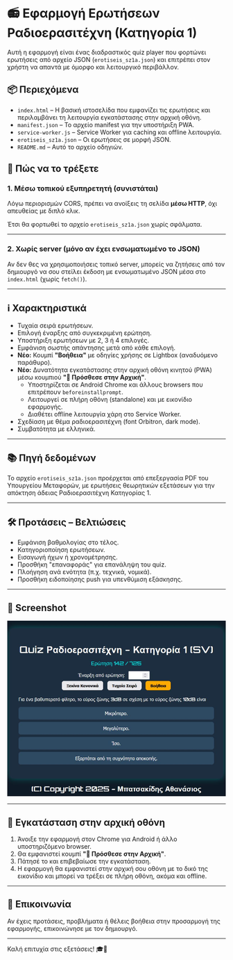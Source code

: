 # 📻 Εφαρμογή Ερωτήσεων Ραδιοερασιτέχνη (Κατηγορία 1)

Αυτή η εφαρμογή είναι ένας διαδραστικός quiz player που φορτώνει ερωτήσεις από αρχείο JSON (`erotiseis_sz1a.json`) και επιτρέπει στον χρήστη να απαντά με όμορφο και λειτουργικό περιβάλλον.

## 📦 Περιεχόμενα

- `index.html` – Η βασική ιστοσελίδα που εμφανίζει τις ερωτήσεις και περιλαμβάνει τη λειτουργία εγκατάστασης στην αρχική οθόνη.
- `manifest.json` – Το αρχείο manifest για την υποστήριξη PWA.
- `service-worker.js` – Service Worker για caching και offline λειτουργία.
- `erotiseis_sz1a.json` – Οι ερωτήσεις σε μορφή JSON.
- `README.md` – Αυτό το αρχείο οδηγιών.

## 🚀 Πώς να το τρέξετε

### 1. Μέσω τοπικού εξυπηρετητή (συνιστάται)

Λόγω περιορισμών CORS, πρέπει να ανοίξεις τη σελίδα **μέσω HTTP**, όχι απευθείας με διπλό κλικ.

Έτσι θα φορτωθεί το αρχείο `erotiseis_sz1a.json` χωρίς σφάλματα.

---

### 2. Χωρίς server (μόνο αν έχει ενσωματωμένο το JSON)

Αν δεν θες να χρησιμοποιήσεις τοπικό server, μπορείς να ζητήσεις από τον δημιουργό να σου στείλει έκδοση με ενσωματωμένο JSON μέσα στο `index.html` (χωρίς `fetch()`).

---

## ℹ️ Χαρακτηριστικά

- Τυχαία σειρά ερωτήσεων.
- Επιλογή έναρξης από συγκεκριμένη ερώτηση.
- Υποστήριξη ερωτήσεων με 2, 3 ή 4 επιλογές.
- Εμφάνιση σωστής απάντησης μετά από κάθε επιλογή.
- **Νέο:** Κουμπί **"Βοήθεια"** με οδηγίες χρήσης σε Lightbox (αναδυόμενο παράθυρο).
- **Νέο:** Δυνατότητα εγκατάστασης στην αρχική οθόνη κινητού (PWA) μέσω κουμπιού **"📲 Πρόσθεσε στην Αρχική"**.
  - Υποστηρίζεται σε Android Chrome και άλλους browsers που επιτρέπουν `beforeinstallprompt`.
  - Λειτουργεί σε πλήρη οθόνη (standalone) και με εικονίδιο εφαρμογής.
  - Διαθέτει offline λειτουργία χάρη στο Service Worker.
- Σχεδίαση με θέμα ραδιοερασιτέχνη (font Orbitron, dark mode).
- Συμβατότητα με ελληνικά.

---

## 📚 Πηγή δεδομένων

Το αρχείο `erotiseis_sz1a.json` προέρχεται από επεξεργασία PDF του Υπουργείου Μεταφορών, με ερωτήσεις θεωρητικών εξετάσεων για την απόκτηση άδειας Ραδιοερασιτέχνη Κατηγορίας 1.

---

## 🛠 Προτάσεις – Βελτιώσεις

- Εμφάνιση βαθμολογίας στο τέλος.
- Κατηγοριοποίηση ερωτήσεων.
- Εισαγωγή ήχων ή χρονομέτρησης.
- Προσθήκη "επαναφοράς" για επανάληψη του quiz.
- Πλοήγηση ανά ενότητα (π.χ. τεχνικά, νομικά).
- Προσθήκη ειδοποίησης push για υπενθύμιση εξάσκησης.

---

## 📄 Screenshot

![App Screenshot](screenshot/screen.jpg)

---

## 📱 Εγκατάσταση στην αρχική οθόνη

1. Άνοιξε την εφαρμογή στον Chrome για Android ή άλλο υποστηριζόμενο browser.
2. Θα εμφανιστεί κουμπί **"📲 Πρόσθεσε στην Αρχική"**.
3. Πάτησέ το και επιβεβαίωσε την εγκατάσταση.
4. Η εφαρμογή θα εμφανιστεί στην αρχική σου οθόνη με το δικό της εικονίδιο και μπορεί να τρέξει σε πλήρη οθόνη, ακόμα και offline.

---

## 📧 Επικοινωνία

Αν έχεις προτάσεις, προβλήματα ή θέλεις βοήθεια στην προσαρμογή της εφαρμογής, επικοινώνησε με τον δημιουργό.

---

Καλή επιτυχία στις εξετάσεις! 🎓📡
